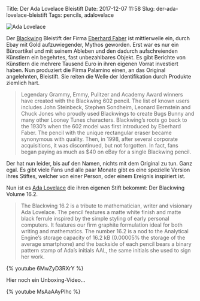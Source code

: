 Title: Der Ada Lovelace Bleistift
Date: 2017-12-07 11:58
Slug: der-ada-lovelace-bleistift
Tags: pencils, adalovelace

![Ada Lovelace]({static}/images/ada_lovelace.jpg)

Der [Blackwing](https://en.wikipedia.org/wiki/Blackwing_602) Bleistift der Firma [Eberhard Faber](https://en.wikipedia.org/wiki/Eberhard_Faber) ist mittlerweile ein, durch Ebay mit Gold aufzuwiegender, Mythos geworden. Erst war es nur ein Büroartikel und mit seinem Ableben und den dadurch aufschreienden Künstlern ein begehrtes, fast unbezahlbares Objekt. Es gibt Berichte von Künstlern die mehrere Tausend Euro in ihren eigenen Vorrat investiert haben. Nun produziert die Firma Palamino einen, an das Original angelehnten, Bleistift. Sie reiten die Welle der Identifikation durch Produkte ziemlich hart. 

> Legendary Grammy, Emmy, Pulitzer and Academy Award winners have created with the Blackwing 602 pencil. The list of known users includes John Steinbeck, Stephen Sondheim, Leonard Bernstein and Chuck Jones who proudly used Blackwings to create Bugs Bunny and many other Looney Tunes characters. Blackwing’s roots go back to the 1930’s when the 602 model was first introduced by Eberhard Faber. The pencil with the unique rectangular eraser became synonymous with quality. Then, in 1998, after several corporate acquisitions, it was discontinued, but not forgotten. In fact, fans began paying as much as $40 on eBay for a single Blackwing pencil.

Der hat nun leider, bis auf den Namen, nichts mit dem Original zu tun. Ganz egal. Es gibt viele Fans und alle paar Monate gibt es eine spezielle Version ihres Stiftes, welcher von einer Person, oder einem Ereignis inspiriert ist.

Nun ist es [Ada Lovelace](https://de.wikipedia.org/wiki/Ada_Lovelace) die ihren eigenen Stift bekommt: Der Blackwing Volume 16.2.

> The Blackwing 16.2 is a tribute to mathematician, writer and visionary Ada Lovelace. The pencil features a matte white finish and matte black ferrule inspired by the simple styling of early personal computers. It features our firm graphite formulation ideal for both writing and mathematics. The number 16.2 is a nod to the Analytical Engine’s storage capacity of 16.2 kB (0.00005% the storage of the average smartphone) and the backside of each pencil bears a binary pattern stamp of Ada’s initials AAL, the same initials she used to sign her work.

{% youtube 6MwZyD3RXrY %}

Hier noch ein Unboxing-Video...

{% youtube MsAaAAyPIhc %}
